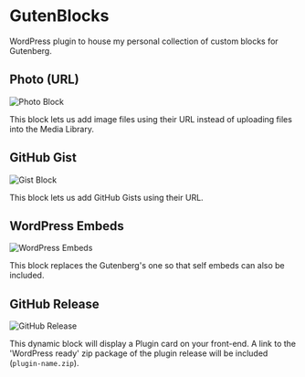 # GutenBlocks

WordPress plugin to house my personal collection of custom blocks for Gutenberg.

## Photo (URL)

![Photo Block](https://c1.staticflickr.com/5/4594/38472380305_dd2daa7b64_o.png)

This block lets us add image files using their URL instead of uploading files into the Media Library.

## GitHub Gist

![Gist Block](https://c1.staticflickr.com/5/4725/38682277204_41e3b9ee9d_o.png)

This block lets us add GitHub Gists using their URL.

## WordPress Embeds

![WordPress Embeds](https://c1.staticflickr.com/5/4732/38515599855_882fd43747_o.png)

This block replaces the Gutenberg's one so that self embeds can also be included.

## GitHub Release

![GitHub Release](https://c1.staticflickr.com/5/4589/39434045721_eb7c49a4db_o.png)

This dynamic block will display a Plugin card on your front-end. A link to the 'WordPress ready' zip package of the plugin release will be included (`plugin-name.zip`).
